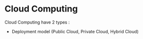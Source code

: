 # Cloud Computing

Cloud Computing have 2 types :

* Deployment model (Public Cloud, Private Cloud, Hybrid Cloud)
 
